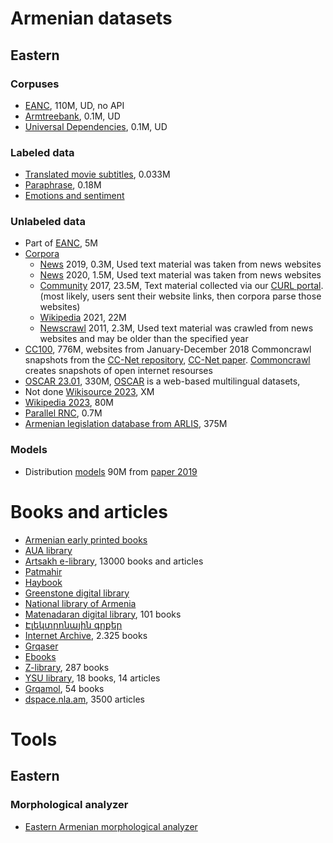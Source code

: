 # Armenian datasets

## Eastern

### Corpuses
- [EANC](http://eanc.net.), 110M, UD, no API
- [Armtreebank](http://armtreebank.yerevann.com), 0.1M, UD
- [Universal Dependencies](https://universaldependencies.org/#language-), 0.1M, UD

### Labeled data
- [Translated movie subtitles](https://opus.nlpl.eu/OpenSubtitles2018.php), 0.033M
- [Paraphrase](https://github.com/ivannikov-lab/arpa-paraphrase-corpus), 0.18M
- [Emotions and sentiment](https://github.com/nigkal/ArmenianNLP)

### Unlabeled data
- Part of [EANC](http://eanc.net/EANC/library/library.php?interface_language=ru), 5M
- [Corpora](https://wortschatz.uni-leipzig.de/en/download/Armenian#hye_wikipedia_2021)
  - [News](https://corpora.uni-leipzig.de/en?corpusId=hye_news_2019) 2019, 0.3M, Used text material was taken from news websites
  - [News](https://corpora.uni-leipzig.de/en?corpusId=hye_news_2020) 2020, 1.5M, Used text material was taken from news websites
  - [Community](https://corpora.uni-leipzig.de/en?corpusId=hye_community_2017) 2017, 23.5M, Text material collected via our [CURL portal](https://curl.corpora.uni-leipzig.de). (most likely, users sent their website links, then corpora parse those websites)
  - [Wikipedia](https://corpora.uni-leipzig.de/en?corpusId=hye_wikipedia_2021) 2021, 22M 
  - [Newscrawl](https://corpora.uni-leipzig.de/en?corpusId=hye_newscrawl_2011) 2011, 2.3M, Used text material was crawled from news websites and may be older than the specified year 
- [CC100](https://data.statmt.org/cc-100/), 776M, websites from January-December 2018 Commoncrawl snapshots from the [CC-Net repository](https://github.com/facebookresearch/cc_net), [CC-Net paper](https://arxiv.org/abs/1911.00359). [Commoncrawl](https://commoncrawl.org/the-data/get-started/) creates snapshots of open internet resourses
- [OSCAR 23.01](https://huggingface.co/datasets/oscar-corpus/OSCAR-2301), 330M, [OSCAR](https://oscar-project.org) is a web-based multilingual datasets, 
- Not done [Wikisource 2023](https://hy.wikisource.org/wiki/Գլխավոր_էջ), XM
- [Wikipedia 2023](https://huggingface.co/datasets/armvectores/hy_wikipedia_2023), 80M
- [Parallel RNC](https://huggingface.co/datasets/armvectores/hy_parallel_rnc_2023), 0.7M
- [Armenian legislation database from ARLIS](https://data.opendata.am/dataset/arlis-db), 375M

### Models
- Distribution [models](https://github.com/ispras-texterra/word-embeddings-eval-hy) 90M from [paper 2019](https://arxiv.org/abs/1906.03134#)

# Books and articles
- [Armenian early printed books](http://greenstone.flib.sci.am/gsdl/cgi-bin/library.cgi?site=localhost&a=p&p=about&c=haygirq&l=en&w=utf-8)
- [AUA library](https://digilib.aua.am/en/library/all)
- [Artsakh e-library](https://artsakhlib.am/en/), 13000 books and articles
- [Patmahir](https://patmahair.com/catalog/literature?sort=byPopularity&topic=all)
- [Haybook](https://haybook.wordpress.com/)
- [Greenstone digital library](http://greenstone.flib.sci.am/gsdl/cgi-bin/library.cgi)
- [National library of Armenia](https://nla.am/arm/?q=en/node/3)
- [Matenadaran digital library](https://matenadaran.am/մատենադարան/թվային-շտեմարաններ/թվային-գրադարան/), 101 books
- [Էլեկտրոնային գրքեր](https://t.me/pdf_grqerarm)
- [Internet Archive](https://archive.org/details/booksbylanguage_armenian), 2.325 books
- [Grqaser](https://grqaser.org/ru/)
- [Ebooks](https://ebooks.am/)
- [Z-library](https://lib-owa4qh6tl4cgb4mpgeykjpih.b-ok.africa/s/?languages%5B%5D=armenian), 287 books
- [YSU library](http://www.armin.am/am/Library), 18 books, 14 articles
- [Grqamol](https://grqamol.am/category/e-books/), 54 books
- [dspace.nla.am](https://dspace.nla.am/home), 3500 articles

# Tools

## Eastern

###  Morphological analyzer
- [Eastern Armenian morphological analyzer](https://github.com/timarkh/uniparser-grammar-eastern-armenian)



